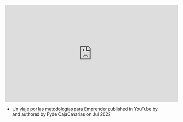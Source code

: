 <iframe width="560" height="315" src="https://www.youtube.com/embed/k0AMp_j--dU" title="YouTube video player" frameborder="0" allow="accelerometer; autoplay; clipboard-write; encrypted-media; gyroscope; picture-in-picture; web-share" allowfullscreen></iframe>

- [Un viaje por las metodologías para Emprender](https://www.youtube.com/watch?v=k0AMp_j--dU) published in YouTube by  and authored by Fyde CajaCanarias on Jul 2022


